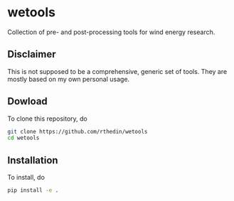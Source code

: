 # wetools
Collection of pre- and post-processing tools for wind energy research.

## Disclaimer
This is not supposed to be a comprehensive, generic set of tools. They are mostly based on my own personal usage.

## Dowload
To clone this repository, do
```bash
git clone https://github.com/rthedin/wetools
cd wetools
```

## Installation
To install, do
```bash
pip install -e .
```

